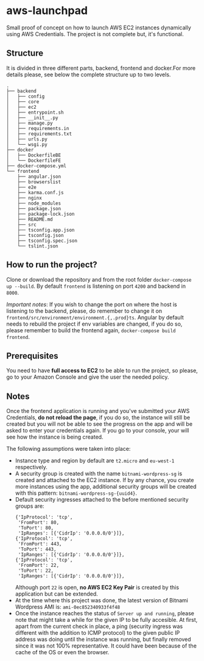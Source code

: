 # aws-launchpad

Small proof of concept on how to launch AWS EC2 instances dynamically using AWS Credentials. The project is not
complete but, it's functional.

## Structure
It is divided in three different parts, backend, frontend and docker.For more details please, see below the complete
structure up to two levels.
```
.
├── backend
│   ├── config
│   ├── core
│   ├── ec2
│   ├── entrypoint.sh
│   ├── __init__.py
│   ├── manage.py
│   ├── requirements.in
│   ├── requirements.txt
│   ├── urls.py
│   └── wsgi.py
├── docker
│   ├── DockerfileBE
│   └── DockerfileFE
├── docker-compose.yml
└── frontend
    ├── angular.json
    ├── browserslist
    ├── e2e
    ├── karma.conf.js
    ├── nginx
    ├── node_modules
    ├── package.json
    ├── package-lock.json
    ├── README.md
    ├── src
    ├── tsconfig.app.json
    ├── tsconfig.json
    ├── tsconfig.spec.json
    └── tslint.json

```

## How to run the project?
Clone or download the repository and from the root folder `docker-compose up --build`. By default `frontend` is listening on
port `4200` and backend in `8000`.

*Important notes*: If you wish to change the port on where the host is listening to the backend, please, do remember to change it
on `frontend/src/environment/environment.{,.prod}ts`. Angular by default needs to rebuild the project if env variables are changed,
if you do so, please remember to build the frontend again, `docker-compose build frontend`.

## Prerequisites
You need to have **full access to EC2** to be able to run the project, so please, go to your Amazon Console and give the user
the needed policy.

## Notes
Once the frontend application is running and you've submitted your AWS Credentials, **do not reload the page**, if you do so,
the instance will still be created but you will not be able to see the progress on the app and will be asked to enter your
credentials again. If you go to your console, your will see how the instance is being created.

The following assumptions were taken into place:

- Instance type and region by default are `t2.micro` and `eu-west-1` respectively.
- A security group is created with the name `bitnami-wordpress-sg` is created and attached to the EC2 instance. If by any chance,
you create more instances using the app, additional security groups will be created with this pattern: `bitnami-wordpress-sg-{uuid4}`.
- Default security ingresses attached to the before mentioned security groups are:
  ```
  {'IpProtocol': 'tcp',
   'FromPort': 80,
   'ToPort': 80,
   'IpRanges': [{'CidrIp': '0.0.0.0/0'}]},
  {'IpProtocol': 'tcp',
   'FromPort': 443,
   'ToPort': 443,
   'IpRanges': [{'CidrIp': '0.0.0.0/0'}]},
  {'IpProtocol': 'tcp',
   'FromPort': 22,
   'ToPort': 22,
   'IpRanges': [{'CidrIp': '0.0.0.0/0'}]},
  ```
  Although port `22` is open, **no AWS EC2 Key Pair** is created by this application but can be extended.
- At the time where this project was done, the latest version of Bitnami Wordpress AMI is: `ami-0ec852340933f4f48`
- Once the instance reaches the status of `Server up and running`, please note that might take a while for the given IP to be
fully accesible. At first, apart from the current check in place, a ping (security ingress was different with the addition to ICMP protocol) to the given public IP address was doing until the instance was running, but finally removed since it was not 100% representative. It could have been because of the cache of the OS or even the browser.
